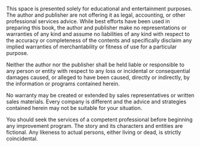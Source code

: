 This space is presented solely for educational and entertainment purposes. The author and publisher are not offering it as legal, accounting, or other professional services advice. While best efforts have been used in preparing this book, the author and publisher make no representations or warranties of any kind and assume no liabilities of any kind with respect to the accuracy or completeness of the contents and specifically disclaim any implied warranties of merchantability or fitness of use for a particular purpose. 

Neither the author nor the publisher shall be held liable or responsible to any person or entity with respect to any loss or incidental or consequential damages caused, or alleged to have been caused, directly or indirectly, by the information or programs contained herein. 

No warranty may be created or extended by sales representatives or written sales materials. Every company is different and the advice and strategies contained herein may not be suitable for your situation. 

You should seek the services of a competent professional before beginning any improvement program. The story and its characters and entities are fictional. Any likeness to actual persons, either living or dead, is strictly coincidental.
